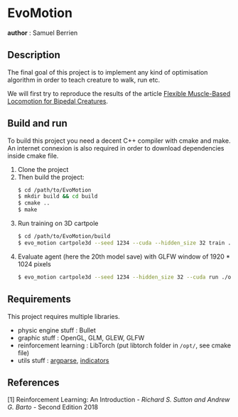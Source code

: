 # EvoMotion
__author__ : Samuel Berrien

## Description
The final goal of this project is to implement any kind of optimisation algorithm in order to teach creature to walk, run etc.

We will first try to reproduce the results of the article [Flexible Muscle-Based Locomotion for Bipedal Creatures](https://www.goatstream.com/research/papers/SA2013/SA2013.pdf).

## Build and run

To build this project you need a decent C++ compiler with cmake and make.
An internet connexion is also required in order to download dependencies inside cmake file.

1. Clone the project
2. Then build the project:
    ```bash
    $ cd /path/to/EvoMotion
    $ mkdir build && cd build
    $ cmake ..
    $ make
    ```
3. Run training on 3D cartpole
    ```bash
   $ cd /path/to/EvoMotion/build
   $ evo_motion cartpole3d --seed 1234 --cuda --hidden_size 32 train ./out/cartpole3d_a2c --episodes 1024 --nb_saves 1024 --learning_rate 1e-3
   ```
4. Evaluate agent (here the 20th model save) with GLFW window of 1920 * 1024 pixels
   ```bash
   $ evo_motion cartpole3d --seed 1234 --hidden_size 32 --cuda run ./out/cartpole3d_a2c/save_20 -w 1920 -h 1024
   ```

## Requirements
This project requires multiple libraries.
* physic engine stuff : Bullet
* graphic stuff : OpenGL, GLM, GLEW, GLFW
* reinforcement learning : LibTorch (put libtorch folder in `/opt/`, see cmake file)
* utils stuff : [argparse](https://github.com/p-ranav/argparse), [indicators](https://github.com/p-ranav/indicators)

## References

[1] Reinforcement Learning: An Introduction - *Richard S. Sutton and Andrew G. Barto* - Second Edition 2018
